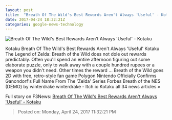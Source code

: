 ```yaml
---
layout: post
title:  "Breath Of The Wild's Best Rewards Aren't Always 'Useful' - Kotaku"
date: 2017-04-24 18:32:21Z
categories: google-news-technology
---
```


![Breath Of The Wild's Best Rewards Aren't Always 'Useful' - Kotaku](https://i.kinja-img.com/gawker-media/image/upload/s--5tGpXqHY--/c_fill,fl_progressive,g_center,h_450,q_80,w_800/aorwjl5t6uglsqgfvg8m.png)

Kotaku Breath Of The Wild's Best Rewards Aren't Always 'Useful' Kotaku The Legend of Zelda: Breath of the Wild does not dole out rewards predictably. Often you'll spend an entire afternoon figuring out some elaborate puzzle, only to walk away with a couple hundred rupees or a weapon you didn't need. Other times the reward ... Breath of the Wild goes 2D with free, retro-style fan game Polygon Nintendo Officially Confirms Ganondorf's Full Name From The 'Zelda' Series Forbes Breath of the NES (DEMO) by winterdrake winterdrake - Itch.io Kotaku all 34 news articles »


Full story on F3News: [Breath Of The Wild's Best Rewards Aren't Always 'Useful' - Kotaku](http://www.f3nws.com/n/ZSCec)

> Posted on: Monday, April 24, 2017 11:32:21 PM
